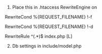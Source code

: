 1. Place this in .htaccess
RewriteEngine on 

RewriteCond %{REQUEST_FILENAME} !-f

RewriteCond %{REQUEST_FILENAME} !-d

RewriteRule ^(.*)$ index.php [L]

2. Db settings in include/model.php
